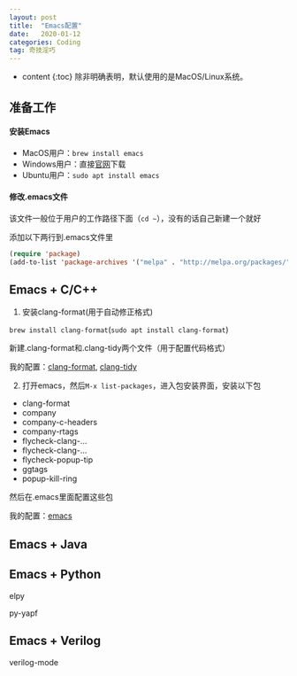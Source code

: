 ```yaml
---
layout: post
title:  "Emacs配置"
date:   2020-01-12
categories: Coding
tag: 奇技淫巧
---
```


* content
{:toc}
除非明确表明，默认使用的是MacOS/Linux系统。

## 准备工作

#### 安装Emacs

* MacOS用户：`brew install emacs`
* Windows用户：直接[官网](https://www.gnu.org/software/emacs/)下载
* Ubuntu用户：`sudo apt install emacs`

#### 修改.emacs文件

该文件一般位于用户的工作路径下面（`cd ~`），没有的话自己新建一个就好

添加以下两行到.emacs文件里

```lisp
(require 'package)
(add-to-list 'package-archives '("melpa" . "http://melpa.org/packages/"))
```

## Emacs + C/C++

1. 安装clang-format(用于自动修正格式)

`brew install clang-format`(`sudo apt install clang-format`)

新建.clang-format和.clang-tidy两个文件（用于配置代码格式）

我的配置：[clang-format](https://xkw168.github.io/files/clang-format), [clang-tidy](https://xkw168.github.io/files/clang-tidy)

2. 打开emacs，然后`M-x list-packages`，进入包安装界面，安装以下包

* clang-format
* company
* company-c-headers
* company-rtags
* flycheck-clang-…
* flycheck-clang-…
* flycheck-popup-tip
* ggtags
* popup-kill-ring

然后在.emacs里面配置这些包

我的配置：[emacs](https://xkw168.github.io/files/emacs)

## Emacs + Java



## Emacs + Python

elpy

py-yapf

## Emacs + Verilog

verilog-mode